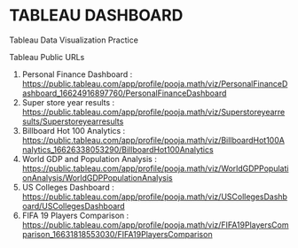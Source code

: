 # TABLEAU DASHBOARD
Tableau Data Visualization Practice

Tableau Public URLs

1. Personal Finance Dashboard : https://public.tableau.com/app/profile/pooja.math/viz/PersonalFinanceDashboard_16624916897760/PersonalFinanceDashboard
2. Super store year results : https://public.tableau.com/app/profile/pooja.math/viz/Superstoreyearresults/Superstoreyearresults
3. Billboard Hot 100 Analytics : https://public.tableau.com/app/profile/pooja.math/viz/BillboardHot100Analytics_16626338053290/BillboardHot100Analytics
4. World GDP and Population Analysis : https://public.tableau.com/app/profile/pooja.math/viz/WorldGDPPopulationAnalysis/WorldGDPPopulationAnalysis
5. US Colleges Dashboard : https://public.tableau.com/app/profile/pooja.math/viz/USCollegesDashboard/USCollegesDashboard
6. FIFA 19 Players Comparison : https://public.tableau.com/app/profile/pooja.math/viz/FIFA19PlayersComparison_16631818553030/FIFA19PlayersComparison
